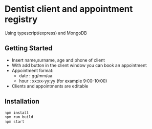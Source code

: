 # Dentist client and appointment registry
Using typescript(express) and MongoDB

## Getting Started

- Insert name,surname, age and phone of client
- With add button in the client window you can book an appointment
- Appointment format: 
  - date : gg/mm/aa 
  - hour : xx:xx-yy:yy (for example 9:00-10:00) 
- Clients and appointments are editable


## Installation
```bash
npm install
npm run build
npm start
```
